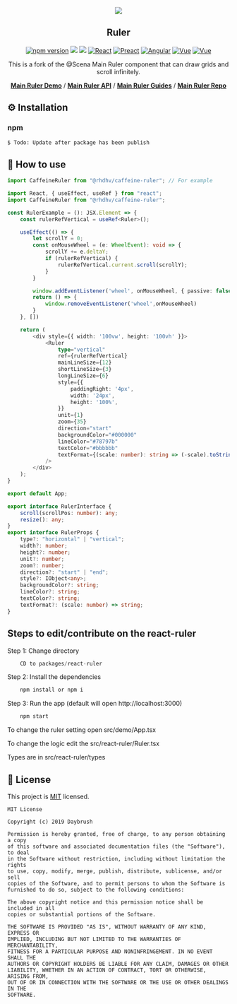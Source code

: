 
<p align="middle" ><img src="https://raw.githubusercontent.com/daybrush/ruler/master/demo/images/ruler.png"/></p>
<h2 align="middle">Ruler</h2>
<p align="middle">
<a href="https://www.npmjs.com/package/@scena/ruler" target="_blank"><img src="https://img.shields.io/npm/v/@scena/ruler.svg?style=flat-square&color=007acc&label=version" alt="npm version" /></a>
<img src="https://img.shields.io/badge/language-typescript-blue.svg?style=flat-square"/>
<a href="https://github.com/daybrush/ruler/blob/master/LICENSE" target="_blank"><img src="https://img.shields.io/github/license/daybrush/ruler.svg?style=flat-square&label=license&color=08CE5D"/></a>
<a href="https://github.com/daybrush/ruler/tree/master/packages/react-ruler" target="_blank"><img alt="React" src="https://img.shields.io/static/v1.svg?label=&message=React&style=flat-square&color=61daeb"></a>
<a href="https://github.com/daybrush/ruler/tree/master/packages/preact-ruler" target="_blank"><img alt="Preact" src="https://img.shields.io/static/v1.svg?label=&message=Preact&style=flat-square&color=673ab8"></a>
<a href="https://github.com/daybrush/ruler/tree/master/packages/ngx-ruler" target="_blank"><img alt="Angular" src="https://img.shields.io/static/v1.svg?label=&message=Angular&style=flat-square&color=C82B38"></a>
<a href="https://github.com/daybrush/ruler/tree/master/packages/vue-ruler" target="_blank"><img
    alt="Vue"
    src="https://img.shields.io/static/v1.svg?label=&message=Vue&style=flat-square&color=3fb984"></a>
<a href="https://github.com/daybrush/ruler/tree/master/packages/svelte-ruler" target="_blank"><img
    alt="Vue"
    src="https://img.shields.io/static/v1.svg?label=&message=Svelte&style=flat-square&color=C82B38"></a>
</p>
<p align="middle">This is a fork of the @Scena Main Ruler component that can draw grids and scroll infinitely.</p>
<p align="middle">
    <a href="https://daybrush.com/ruler" target="_blank"><strong>Main Ruler Demo</strong></a> /
    <a href="https://daybrush.com/ruler/release/latest/doc/" target="_blank"><strong>Main Ruler API</strong></a> /
    <a href="https://github.com/daybrush/guides" target="_blank"><strong>Main Ruler Guides</strong></a> /
    <a href="https://github.com/daybrush/scena/ruler" target="_blank"><strong>Main Ruler Repo</strong></a>
</p>


## ⚙️ Installation
### npm
```sh
$ Todo: Update after package has been publish
```

## 🚀 How to use
```ts
import CaffeineRuler from "@rhdhv/caffeine-ruler"; // For example

import React, { useEffect, useRef } from "react";
import CaffeineRuler from "@rhdhv/caffeine-ruler";

const RulerExample = (): JSX.Element => {
    const rulerRefVertical = useRef<Ruler>();

    useEffect(() => {
        let scrollY = 0;
        const onMouseWheel = (e: WheelEvent): void => {
            scrollY += e.deltaY;
            if (rulerRefVertical) {
                rulerRefVertical.current.scroll(scrollY);
            }
        }

        window.addEventListener('wheel', onMouseWheel, { passive: false });
        return () => {
            window.removeEventListener('wheel',onMouseWheel)
        }
    }, [])

    return (
        <div style={{ width: '100vw', height: '100vh' }}>
            <Ruler
                type="vertical"
                ref={rulerRefVertical}
                mainLineSize={12}
                shortLineSize={3}
                longLineSize={6}
                style={{
                    paddingRight: '4px',
                    width: '24px',
                    height: '100%',
                }}
                unit={1}
                zoom={35}
                direction="start"
                backgroundColor="#000000"
                lineColor="#78797b"
                textColor="#bbbbbb"
                textFormat={(scale: number): string => (-scale).toString()}
            />
        </div>
    );
}

export default App;

export interface RulerInterface {
    scroll(scrollPos: number): any;
    resize(): any;
}
export interface RulerProps {
    type?: "horizontal" | "vertical";
    width?: number;
    height?: number;
    unit?: number;
    zoom?: number;
    direction?: "start" | "end";
    style?: IObject<any>;
    backgroundColor?: string;
    lineColor?: string;
    textColor?: string;
    textFormat?: (scale: number) => string;
}

```


## Steps to edit/contribute on the react-ruler

Step 1:  Change directory
```ts
    CD to packages/react-ruler
```

Step 2:  Install the dependencies
```ts
    npm install or npm i
```

Step 3: Run the app (default will open http://localhost:3000)
```ts
    npm start
```

To change the ruler setting open src/demo/App.tsx

To change the logic edit the src/react-ruler/Ruler.tsx

Types are in src/react-ruler/types

## 📝 License

This project is [MIT](https://github.com/daybrush/ruler/blob/master/LICENSE) licensed.

```
MIT License

Copyright (c) 2019 Daybrush

Permission is hereby granted, free of charge, to any person obtaining a copy
of this software and associated documentation files (the "Software"), to deal
in the Software without restriction, including without limitation the rights
to use, copy, modify, merge, publish, distribute, sublicense, and/or sell
copies of the Software, and to permit persons to whom the Software is
furnished to do so, subject to the following conditions:

The above copyright notice and this permission notice shall be included in all
copies or substantial portions of the Software.

THE SOFTWARE IS PROVIDED "AS IS", WITHOUT WARRANTY OF ANY KIND, EXPRESS OR
IMPLIED, INCLUDING BUT NOT LIMITED TO THE WARRANTIES OF MERCHANTABILITY,
FITNESS FOR A PARTICULAR PURPOSE AND NONINFRINGEMENT. IN NO EVENT SHALL THE
AUTHORS OR COPYRIGHT HOLDERS BE LIABLE FOR ANY CLAIM, DAMAGES OR OTHER
LIABILITY, WHETHER IN AN ACTION OF CONTRACT, TORT OR OTHERWISE, ARISING FROM,
OUT OF OR IN CONNECTION WITH THE SOFTWARE OR THE USE OR OTHER DEALINGS IN THE
SOFTWARE.
```
